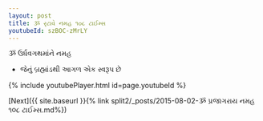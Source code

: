 ```yaml
---
layout: post
title: ૐ રૃટાવે નમહ ૧૦૮ ટાઈમ્સ
youtubeId: szBOC-zMrLY
---
```

 
 
 ૐ ઉર્ધવગથમાંને નમહ  
 
 -  જેનું બ્રહ્માંડથી આગળ એક સ્વરૂપ છે 
 
  
 
  
 
 
 
 
 
 


{% include youtubePlayer.html id=page.youtubeId %}
 
[Next]({{ site.baseurl }}{% link  split2/_posts/2015-08-02-ૐ પ્રજાગરાય નમહ ૧૦૮ ટાઈમ્સ.md%})
 
